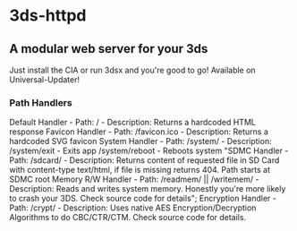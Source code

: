 # 3ds-httpd
## A modular web server for your 3ds
Just install the CIA or run 3dsx and you're good to go!
Available on Universal-Updater!
### Path Handlers
Default Handler
	- Path: /
	- Description:
		Returns a hardcoded HTML response
Favicon Handler
	- Path: /favicon.ico
	- Description:
		Returns a hardcoded SVG favicon
System Handler
	- Path: /system/
	- Description:
		/system/exit - Exits app
		/system/reboot - Reboots system
"SDMC Handler
	- Path: /sdcard/
	- Description:
		Returns content of requested file in SD Card with content-type text/html, if file is missing returns 404. Path starts at SDMC root
Memory R/W Handler
	- Path: /readmem/ || /writemem/
	- Description:
		Reads and writes system memory. Honestly you're more likely to crash your 3DS. Check source code for details";
Encryption Handler
	- Path: /crypt/
	- Description:
		Uses native AES Encryption/Decryption Algorithms to do CBC/CTR/CTM. Check source code for details.
